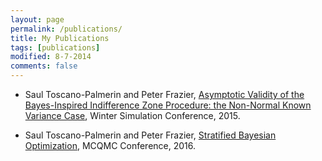 ```yaml
---
layout: page
permalink: /publications/
title: My Publications
tags: [publications]
modified: 8-7-2014
comments: false
---
```


* Saul Toscano-Palmerin and Peter Frazier,  <a href="http://arxiv.org/pdf/1508.07720.pdf" download="BIZpaper.pdf">Asymptotic Validity of the Bayes-Inspired Indifference Zone Procedure: the Non-Normal Known Variance Case</a>, Winter Simulation Conference, 2015.

* Saul Toscano-Palmerin and Peter Frazier,  <a href="https://arxiv.org/abs/1602.02338.pdf" download="SBOpaper.pdf">Stratified Bayesian Optimization</a>, MCQMC Conference, 2016.
